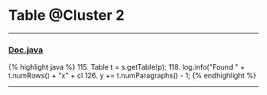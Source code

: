 # Table @Cluster 2

***

### [Doc.java](https://searchcode.com/codesearch/view/17642935/)
{% highlight java %}
115. Table t = s.getTable(p);
118. log.info("Found " + t.numRows() + "x" + cl
126. y += t.numParagraphs() - 1;
{% endhighlight %}

***

